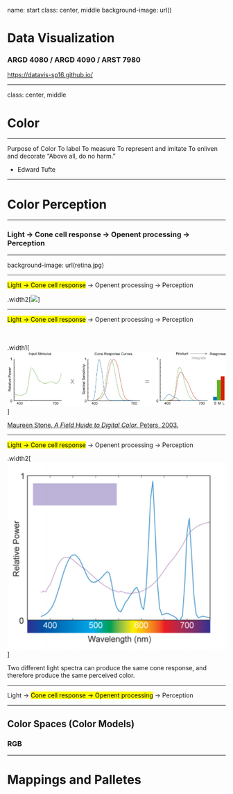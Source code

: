 name: start
class: center, middle
background-image: url()

# Data Visualization
                
### ARGD 4080 / ARGD 4090 / ARST 7980

<https://datavis-sp16.github.io/>

---
class: center, middle

# Color

---

Purpose of Color
To label
To measure
To represent and imitate To enliven and decorate
“Above all, do no harm.”
- Edward Tufte

---

# Color Perception

---

### Light &rarr; Cone cell response &rarr; Openent processing &rarr; Perception

---

background-image: url(retina.jpg)

---

<mark>Light &rarr; Cone cell response</mark> &rarr; Openent processing &rarr; Perception

.width2[![](https://upload.wikimedia.org/wikipedia/commons/0/04/Cone-fundamentals-with-srgb-spectrum.svg)]

---

<mark>Light &rarr; Cone cell response</mark> &rarr; Openent processing &rarr; Perception

<br><br>
.width1[![](coneresponse.png)]

[Maureen Stone. *A Field Huide to Digital Color.* Peters, 2003.](http://www.amazon.com/gp/product/1568811616/qid=1137018573/sr=2-1/ref=pd_bbs_b_2_1/102-3650979-5932915?s=books&v=glance&n=283155)

---

<mark>Light &rarr; Cone cell response</mark> &rarr; Openent processing &rarr; Perception

.width2[![](spectra.png)]

Two different light spectra can produce the same cone response, and therefore produce the same perceived color.

---

Light &rarr; <mark>Cone cell response &rarr; Openent processing</mark> &rarr; Perception



---

## Color Spaces (Color Models)

### RGB


---

# Mappings and Palletes

